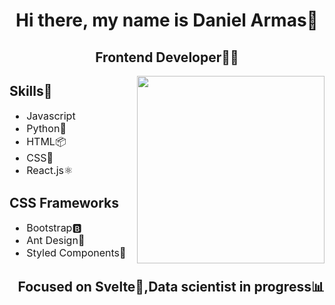 <h1 align="center">Hi there, my name is Daniel Armas👋</h1>
<h2 align="center">Frontend Developer👨‍💻</h2>
  <img align='right' src="https://media.giphy.com/media/ZeFG00TVXs54Pw4c8e/giphy.gif" width="300"/>
  <div align='left'>
    <h2>Skills🚀</h2>
    <ul style='font-size: 16px'>
      <li>Javascript</li>
      <li>Python🐍</li>
      <li>HTML📦</li>
      <li>CSS📱</li>
      <li>React.js⚛️</li>
    </ul>
  </div>
  <div align='left'>
    <h2>CSS Frameworks</h2>
    <ul style='font-size: 16px'>
      <li>Bootstrap🅱️</li>
      <li>Ant Design🐜</li>
      <li>Styled Components🐜</li>
    </ul>
  </div>
<h2 align='right'>Focused on Svelte🤫,Data scientist in progress📊</h2>
